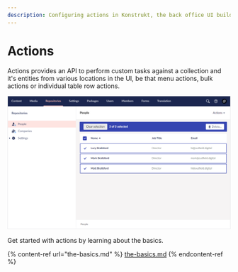 ```yaml
---
description: Configuring actions in Konstrukt, the back office UI builder for Umbraco.
---
```


# Actions

Actions provides an API to perform custom tasks against a collection and it's entities from various locations in the UI, be that menu actions, bulk actions or individual table row actions.

![Bulk Actions UI](../images/bulk_actions.png)

Get started with actions by learning about the basics.

{% content-ref url="the-basics.md" %}
[the-basics.md](the-basics.md)
{% endcontent-ref %}